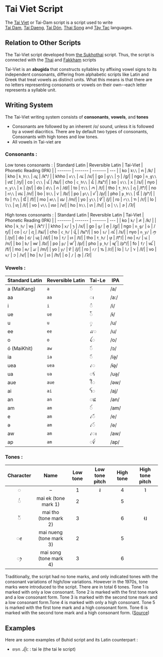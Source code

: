 
# Tai Viet Script

The [Tai Viet](https://en.wikipedia.org/wiki/Tai_Viet_script) or Tai-Dam script is a script used to write [  
Tai Dam](https://en.wikipedia.org/wiki/Tai_Dam_language "Tai Dam language"),  [Tai Daeng](https://en.wikipedia.org/wiki/Tai_Daeng_language "Tai Daeng language"),  [Tai Dón](https://en.wikipedia.org/wiki/Tai_D%C3%B3n_language "Tai Dón language"),  [Thai Song](https://en.wikipedia.org/wiki/Thai_Song_language "Thai Song language")  and  [Tày Tac](https://en.wikipedia.org/wiki/T%C3%A0y_Tac_language "Tày Tac language") languages.


## Relation to Other Scripts

The Tai-Viet script developed from [the Sukhothai](https://en.wikipedia.org/wiki/Sukhothai_script "Sukhothai script") script. Thus, the script is connected with the [Thai](https://en.wikipedia.org/wiki/Thai_script "Thai script") and [Fakkham](https://en.wikipedia.org/wiki/Fakkham_script "Fakkham script") scripts

Tai-Viet is an **abugida** that constructs syllables by affixing vowel signs to its independent consonants, differing from alphabetic scripts like Latin and Greek that treat vowels as distinct units. What this means is that there are no letters representing consonants or vowels on their own--each letter represents a syllable unit.


## Writing System
The Tai-Viet writing system consists of **consonants**, **vowels**, and **tones**

* Consonants are followed by an inherent /o/ sound, unless it is followed by a vowel diacritics. There are by default two types of consonants, Consonants with high tones and low tones.
* All vowels in Tai-viet are 


### Consonants :

Low tones consonants :
| Standard Latin | Reversible Latin    | Tai-Viet | Phonetic Reading (IPA) |
| ------- | ------- | ------- | --- |
| ko  | `k\\` |   ꪀ      | /k/ |
| kho  | `k_h\\`      | ꪂ      | /kʰ/ |
| khho | `x\\`     | ꪄ      | /x/|
| go | `g\\`      | ꪆ      | /g/|
| ngo | `n_g\\`      | ꪈ      | /ŋ/|
| co | `c\\`      | ꪊ      | /tɕ/|
| cho | `c_h\\`      | ꪌ      | /tɕʰ/|
| so | `s\\`      | ꪎ      | /s/|
| nyo | `n_y\\`      | ꪎ      | /ɲ/|
| do | `d\\`      | ꪒ      | /d/|
| to | `t\\`      | ꪔ      | /t/|
| tho | `t_h\\`      | ꪖ      | /tʰ/|
| no | `n\\`      | ꪘ      | /n/|
| bo | `b\\`      | ꪚ      | /b/|
| po | `p\\`      | ꪜ      | /p/|
| pho | `p_h\\`      | ꪞ      | /pʰ/|
| fo | `f\\`      | ꪠ      | /f/|
| mo | `m\\`      | ꪢ      | /m/|
| yo | `y\\`      | ꪤ      | /j/|
| ro | `r\\`      | ꪦ      | /r/|
| lo | `l\\`      | ꪨ      | /l/|
| vo | `v\\`      | ꪪ      | /v/|
| ho | `h\\`      | ꪬ      | /h/|
| o | `\\`      | ꪮ      | /ʔ/|

High tones consonants :
| Standard Latin | Reversible Latin    | Tai-Viet | Phonetic Reading (IPA) |
| ------- | ------- | ------- | --- |
| ko  | `k/` |   ꪁ      | /k/ |
| kho  | `k_h/`      | ꪃ      | /kʰ/ |
| khho | `x/`     | ꪅ      | /x/|
| go | `g/`      | ꪇ      | /g/|
| ngo | `n_g/`      | ꪉ      | /ŋ/|
| co | `c/`      | ꪋ      | /tɕ/|
| cho | `c_h/`      | ꪍ      | /tɕʰ/|
| so | `s/`      | ꪏ      | /s/|
| nyo | `n_y/`      | ꪑ      | /ɲ/|
| do | `d/`      | ꪓ      | /d/|
| to | `t/`      | ꪕ      | /t/|
| tho | `t_h/`      | ꪗ      | /tʰ/|
| no | `n/`      | ꪙ      | /n/|
| bo | `b/`      | ꪛ      | /b/|
| po | `p/`      | ꪝ      | /p/|
| pho | `p_h/`      | ꪟ      | /pʰ/|
| fo | `f/`      | ꪡ      | /f/|
| mo | `m/`      | ꪣ      | /m/|
| yo | `y/`      | ꪥ      | /j/|
| ro | `r/`      | ꪧ      | /r/|
| lo | `l/`      | ꪩ      | /l/|
| vo | `v/`      | ꪫ      | /v/|
| ho | `h/`      | ꪭ      | /h/|
| o | `/`      | ꪯ      | /ʔ/|



### Vowels :

| Standard Latin | Reversible Latin | Tai-Le | IPA |
| ------- | ------- | ------- | --- |
| a (MaiKang)       | `a`       | ◌ꪰ      | /a/ |
| aa       | `aa`      | ◌ꪱ      | /a:/|
| i        | `i`       | ◌ꪲ      | /i/ |
| ue        | `ue`       | ◌ꪳ      | /ɨ/ |
| u        | `u`       | ◌ꪴ      | /u/ |
| ee        | `ee`       | ꪵ◌      | /u/ |
| o        | `o`       | ꪶ◌      | /o/ |
| ó (MaiKhit)       | `aw`       |  ◌ꪷ     | /ɔ/ |
| ia        | `ia`       | ◌ꪸ      | /iə̯/ |
| uea        | `uea`       | ꪹ◌      | /ɨə̯/ |
| ua        | `ua`       | ◌ꪺ      | /uə̯/ |
| aue        | `aue`       | ꪻ◌      | /əw/ |
| ai        | `ai`       | ꪼ◌      | /aj/ |
| an        | `an`       | ◌ꪽ      | /an/ |
| am        | `am`       | ◌ꪾ      | /am/ |
| e        | `am`       | ꪹ◌ꪸ      | /e/ |
| ə        | `am`       | ꪹ◌ꪷ      | /ə/ |
| aw        | `am`       | ꪹ◌ꪱ      | /aw/ |
| ap        | `am`       | ◌ꪚꪾ      | /ap/ |


### Tones :

| Character |    Name   | Low tone | Low tone pitch | High tone | High tone pitch |
|:---------:|:---------:|:--------:|:--------------:|:---------:|:---------------:|
|     ◌     |     –     |     1    |        ˨       |     4     |        ˥        |
|     ◌꪿    |  mai ek (tone mark 1)  |     2    |                |     5     |                 |
|     ◌꫁    |  mai tho (tone mark 2)  |     3    |                |     6     |        ˧˩       |
|     ◌ꫀ    | mai nueng (tone mark 3) |     2    |                |     5     |                 |
|     ◌ꫂ    |  mai song (tone mark 4)|     3    |                |     6     |                 |

Traditionally, the script had no tone marks, and only indicated tones with the consonant variations of high/low variations. However in the 1970s, tone marks were introduced to the script. There are in total 6 tones. Tone 1 is marked with only a low consonant. Tone 2 is marked with the first tone mark and a low consonant form. Tone 3 is marked with the second tone mark and a low consonant form.Tone 4 is marked with only a high consonant. Tone 5 is marked with the first tone mark and a high consonant form. Tone 6 is marked with the second tone mark and a high consonant form. ([Source](https://en.wikipedia.org/wiki/Tai_Viet_script#Tones))

## Examples

Here are some examples of Buhid script and its Latin counterpart :

* ᥖᥭᥰ ᥘᥫᥴ  : tai le (the tai le script)
